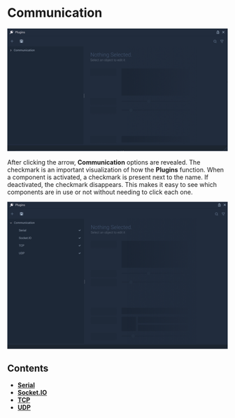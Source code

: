 # Communication

![](../../../.gitbook/assets/pluginsstart.png)

After clicking the arrow, **Communication** options are revealed. The checkmark is an important visualization of how the **Plugins** function. When a component is activated, a checkmark is present next to the name. If deactivated, the checkmark disappears. This makes it easy to see which components are in use or not without needing to click each one. 

![](../../../.gitbook/assets/pluginsnew2.png)

## Contents


* [**Serial**](serialmanager.md)
* [**Socket.IO**](socketiomanager.md)
* [**TCP**](tcpconnectionsmanager.md)
* [**UDP**](udpconnectionsmanager.md)
